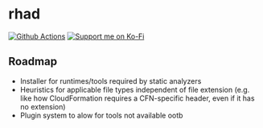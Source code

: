 rhad
=======

<!-- badges: start -->
[![Github Actions](https://github.com/ProjectOptimus/rhad/workflows/test-rhad/badge.svg)](https://github.com/ProjectOptimus/rhad/actions)
[![Support me on Ko-Fi](https://img.shields.io/badge/Ko--fi-F16061?style=for-the-badge&logo=ko-fi&logoColor=white)](https://ko-fi.com/ryapric)
<!-- badges: end -->

Roadmap
-------

- Installer for runtimes/tools required by static analyzers
- Heuristics for applicable file types independent of file extension (e.g. like
  how CloudFormation requires a CFN-specific header, even if it has no
  extension)
- Plugin system to alow for tools not available ootb
